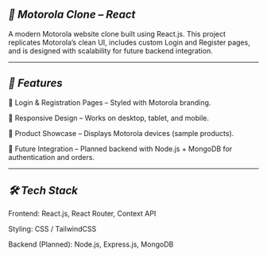 <h2><b><i>📱 Motorola Clone – React</i></b></h2>

A modern Motorola website clone built using React.js.
This project replicates Motorola’s clean UI, includes custom Login and Register pages, and is designed with scalability for future backend integration.


---

<h2><b><i>🚀 Features</i></b></h2>

🔐 Login & Registration Pages – Styled with Motorola branding.

🎨 Responsive Design – Works on desktop, tablet, and mobile.

🛒 Product Showcase – Displays Motorola devices (sample products).

🔄 Future Integration – Planned backend with Node.js + MongoDB for authentication and orders.



---

<h2><b><i>🛠 Tech Stack</i></b></h2>

Frontend: React.js, React Router, Context API

Styling: CSS / TailwindCSS

Backend (Planned): Node.js, Express.js, MongoDB
